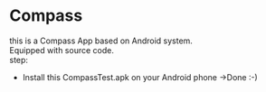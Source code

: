 # Compass
this is a Compass App based on Android system.<br>
Equipped with source code.<br>
step:<br>
* Install this CompassTest.apk on your Android phone ->Done :-)
